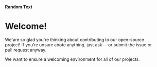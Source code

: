 #### Random Text
# Welcome!
We'are so glad you're thinking about contributing to our open-source project!
If you're unsure abote anything, just ask -- or submit the issue or pull request anyway.

We want to ensure a welcoming environment for all of our projects.
